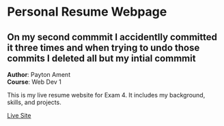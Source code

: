 # Personal Resume Webpage

## On my second commmit I accidentlly committed it three times and when trying to undo those commits I deleted all but my intial commmit


**Author**: Payton Ament  
**Course**: Web Dev 1 

This is my live resume website for Exam 4. It includes my background, skills, and projects.

[Live Site](https://github.com/Payton459/PersonalWebpage.git)